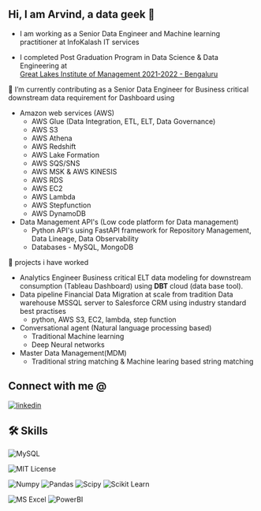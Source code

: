 ## Hi, I am Arvind, a data geek 👋
- I am working as a Senior Data Engineer and Machine learning practitioner at InfoKalash IT services

- I completed Post Graduation Program in Data Science & Data Engineering at  
[Great Lakes Institute of Management 2021-2022 - Bengaluru](https://www.mygreatlearning.com/pg-program-data-science-online-course)

<!--
**Arvindhh931/Arvindhh931** is a ✨ _special_ ✨ repository because its `README.md` (this file) appears on your GitHub profile.
-->

🔭 I’m currently contributing as a Senior Data Engineer for Business critical downstream data requirement for Dashboard using
  - Amazon web services (AWS)
    - AWS Glue (Data Integration, ETL, ELT, Data Governance)
    - AWS S3 
    - AWS Athena
    - AWS Redshift
    - AWS Lake Formation
    - AWS SQS/SNS
    - AWS MSK & AWS KINESIS
    - AWS RDS
    - AWS EC2
    - AWS Lambda
    - AWS Stepfunction
    - AWS DynamoDB
- Data Management API's (Low code platform for Data management)
  - Python API's using FastAPI framework for Repository Management, Data Lineage, Data Observability
  - Databases - MySQL, MongoDB

🔭 projects i have worked 
  - Analytics Engineer
    Business critical ELT data modeling for downstream consumption (Tableau Dashboard)
    using **DBT** cloud (data base tool).
  - Data pipeline Financial Data Migration at scale from tradition Data warehouse MSSQL server to Salesforce CRM using industry standard best practises
      - python, AWS S3, EC2, lambda, step function 
  - Conversational agent (Natural language processing based)
    - Traditional Machine learning
    - Deep Neural networks
  - Master Data Management(MDM)
    - Traditional string matching & Machine learing based string matching
  
## Connect with me @

[![linkedin](https://img.shields.io/badge/H_H_Arvind-0A66C2?style=for-the-badge&logo=linkedin&logoColor=white)](https://www.linkedin.com/in/h-h-arvind-232074122/)


## 🛠 Skills
![MySQL](https://img.shields.io/badge/MySQL-005C84?style=for-the-badge&logo=mysql&logoColor=white)

![MIT License](https://img.shields.io/badge/Python-FFD43B?style=for-the-badge&logo=python&logoColor=blue)


![Numpy](https://img.shields.io/badge/Numpy-777BB4?style=for-the-badge&logo=numpy&logoColor=white)
![Pandas](https://img.shields.io/badge/Pandas-2C2D72?style=for-the-badge&logo=pandas&logoColor=white)
![Scipy](https://img.shields.io/badge/SciPy-654FF0?style=for-the-badge&logo=SciPy&logoColor=white)
![Scikit Learn](https://img.shields.io/badge/scikit_learn-F7931E?style=for-the-badge&logo=scikit-learn&logoColor=white)

![MS Excel](https://img.shields.io/badge/Microsoft_Excel-217346?style=for-the-badge&logo=microsoft-excel&logoColor=white)
![PowerBI](https://camo.githubusercontent.com/ba257102df0705adb131cefdac0d0c40174b948434d9c7bbfd8c883219e38a3c/68747470733a2f2f696d672e736869656c64732e696f2f7374617469632f76313f7374796c653d666f722d7468652d6261646765266d6573736167653d506f7765722b424926636f6c6f723d323232323232266c6f676f3d506f7765722b4249266c6f676f436f6c6f723d463243383131266c6162656c3d)
